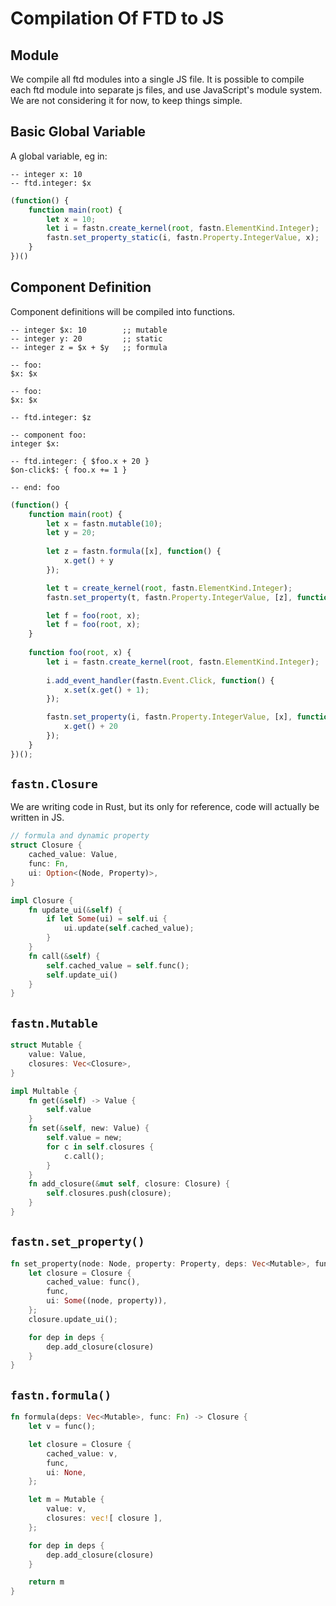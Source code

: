 # Compilation Of FTD to JS

## Module

We compile all ftd modules into a single JS file. It is possible to compile each ftd module into separate js files, and
use JavaScript's module system. We are not considering it for now, to keep things simple.

## Basic Global Variable

A global variable, eg in:

```ftd
-- integer x: 10
-- ftd.integer: $x 
```

```js
(function() {
    function main(root) {
        let x = 10;
        let i = fastn.create_kernel(root, fastn.ElementKind.Integer);
        fastn.set_property_static(i, fastn.Property.IntegerValue, x);
    }
})()
```

## Component Definition

Component definitions will be compiled into functions.


```ftd
-- integer $x: 10        ;; mutable
-- integer y: 20         ;; static
-- integer z = $x + $y   ;; formula 

-- foo: 
$x: $x

-- foo: 
$x: $x
 
-- ftd.integer: $z

-- component foo:
integer $x:

-- ftd.integer: { $foo.x + 20 }
$on-click$: { foo.x += 1 }

-- end: foo
```

```js
(function() {
    function main(root) {
        let x = fastn.mutable(10);
        let y = 20;
        
        let z = fastn.formula([x], function() {
            x.get() + y
        });

        let t = create_kernel(root, fastn.ElementKind.Integer);
        fastn.set_property(t, fastn.Property.IntegerValue, [z], function() { z.get() });

        let f = foo(root, x);
        let f = foo(root, x);                
    }
    
    function foo(root, x) {
        let i = fastn.create_kernel(root, fastn.ElementKind.Integer);
        
        i.add_event_handler(fastn.Event.Click, function() {
            x.set(x.get() + 1);
        });

        fastn.set_property(i, fastn.Property.IntegerValue, [x], function() {
            x.get() + 20
        });
    }
})();
```

## `fastn.Closure`

We are writing code in Rust, but its only for reference, code will actually be written in JS.

```rust
// formula and dynamic property
struct Closure {
    cached_value: Value,
    func: Fn,
    ui: Option<(Node, Property)>,
}

impl Closure {
    fn update_ui(&self) {
        if let Some(ui) = self.ui {
            ui.update(self.cached_value);
        }
    }
    fn call(&self) {
        self.cached_value = self.func();
        self.update_ui()
    }
}
```

## `fastn.Mutable`

```rust
struct Mutable {
    value: Value,
    closures: Vec<Closure>,
}

impl Multable {
    fn get(&self) -> Value {
        self.value
    }
    fn set(&self, new: Value) {
        self.value = new;
        for c in self.closures {
            c.call();
        }
    }
    fn add_closure(&mut self, closure: Closure) {
        self.closures.push(closure);
    }
}
```

## `fastn.set_property()`

```rust
fn set_property(node: Node, property: Property, deps: Vec<Mutable>, func: Fn) {
    let closure = Closure {
        cached_value: func(),
        func,
        ui: Some((node, property)),
    };
    closure.update_ui();

    for dep in deps {
        dep.add_closure(closure)
    }
}
```

## `fastn.formula()`

```rust
fn formula(deps: Vec<Mutable>, func: Fn) -> Closure {
    let v = func();

    let closure = Closure {
        cached_value: v,
        func,
        ui: None,
    };

    let m = Mutable {
        value: v,
        closures: vec![ closure ],
    };

    for dep in deps {
        dep.add_closure(closure)
    }

    return m
}
```

